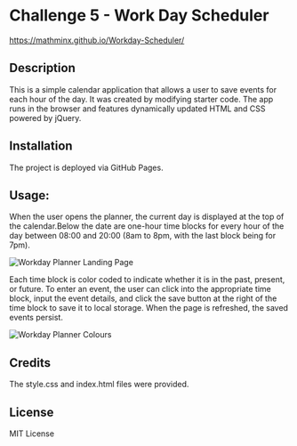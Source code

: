 # Challenge 5 - Work Day Scheduler

https://mathminx.github.io/Workday-Scheduler/


## Description

This is a simple calendar application that allows a user to save events for each hour of the day. It was created by modifying starter code. The app runs in the browser and features dynamically updated HTML and CSS powered by jQuery.


## Installation
The project is deployed via GitHub Pages.


## Usage:

When the user opens the planner, the current day is displayed at the top of the calendar.Below the date are one-hour time blocks for every hour of the day between 08:00 and 20:00 (8am to 8pm, with the last block being for 7pm). 

![Workday Planner Landing Page](https://user-images.githubusercontent.com/122234007/221419189-c16eb536-d095-41bc-8959-df39c408d935.png)


Each time block is color coded to indicate whether it is in the past, present, or future. To enter an event, the user can click into the appropriate time block, input the event details, and click the save button at the right of the time block to save it to local storage. When the page is refreshed, the saved events persist.

![Workday Planner Colours](https://user-images.githubusercontent.com/122234007/221419228-b5b08b91-83d4-4766-bef6-d0b8e6e3bcbb.png)


## Credits
The style.css and index.html files were provided.


## License
MIT License


